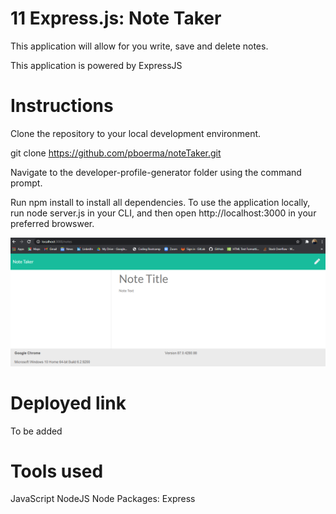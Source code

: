 # 11 Express.js: Note Taker

This application will allow for you write, save and delete notes.

This application is powered by ExpressJS

# Instructions

Clone the repository to your local development environment.

git clone https://github.com/pboerma/noteTaker.git

Navigate to the developer-profile-generator folder using the command prompt.

Run npm install to install all dependencies. To use the application locally, run node server.js in your CLI, and then open http://localhost:3000 in your preferred browswer.


![screenshot](https://github.com/pboerma/noteTaker/blob/main/public/assets/Notetaker.png)

# Deployed link

To be added

# Tools used

JavaScript
NodeJS
Node Packages:
Express

